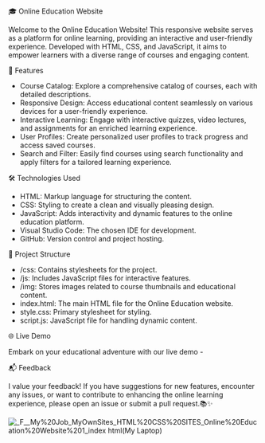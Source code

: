 🎓 Online Education Website

Welcome to the Online Education Website! This responsive website serves as a platform for online learning, providing an interactive and user-friendly experience. Developed with HTML, CSS, and JavaScript, it aims to empower learners with a diverse range of courses and engaging content.

🚀 Features

- Course Catalog: Explore a comprehensive catalog of courses, each with detailed descriptions.
- Responsive Design: Access educational content seamlessly on various devices for a user-friendly experience.
- Interactive Learning: Engage with interactive quizzes, video lectures, and assignments for an enriched learning experience.
- User Profiles: Create personalized user profiles to track progress and access saved courses.
- Search and Filter: Easily find courses using search functionality and apply filters for a tailored learning experience.

🛠️ Technologies Used

- HTML: Markup language for structuring the content.
- CSS: Styling to create a clean and visually pleasing design.
- JavaScript: Adds interactivity and dynamic features to the online education platform.
- Visual Studio Code: The chosen IDE for development.
- GitHub: Version control and project hosting.

📂 Project Structure

- /css: Contains stylesheets for the project.
- /js: Includes JavaScript files for interactive features.
- /img: Stores images related to course thumbnails and educational content.
- index.html: The main HTML file for the Online Education website.
- style.css: Primary stylesheet for styling.
- script.js: JavaScript file for handling dynamic content.

🌐 Live Demo

Embark on your educational adventure with our live demo -

📬 Feedback

I value your feedback! If you have suggestions for new features, encounter any issues, or want to contribute to enhancing the online learning experience, please open an issue or submit a pull request.📚✨


![_F__My%20Job_MyOwnSites_HTML%20CSS%20SITES_Online%20Education%20Website%201_index html(My Laptop)](https://github.com/chula805/OnlineEducationWebsite-17-11-23/assets/121760253/28645b0f-5586-4b6a-bec0-99562898f305)
